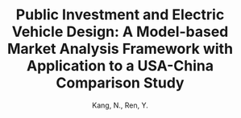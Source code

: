 ---
layout: project
title:  "Public Investment and Electric Vehicle Design: A Model-based Market Analysis Framework with
         Application to a USA-China Comparison Study"
author: Kang, N., Ren, Y.
authorlink:
categories: project-esd
publishdate: 2016
image: _images/dsjnamwoo2015/image.pdf
summaryimg: _images/dsjnamwoo2015/summaryimg.jpg
imgcaption: "(a) Multidisciplinary decision-making framework for the EV market (b) Significantly
different optimal policies and market responses for the Beijing and Ann Arbor markets due to differences in
consumer preferences, infrastructures, and existing policies."
abstract: ""
paper: _papers/ds2016kang.pdf
---